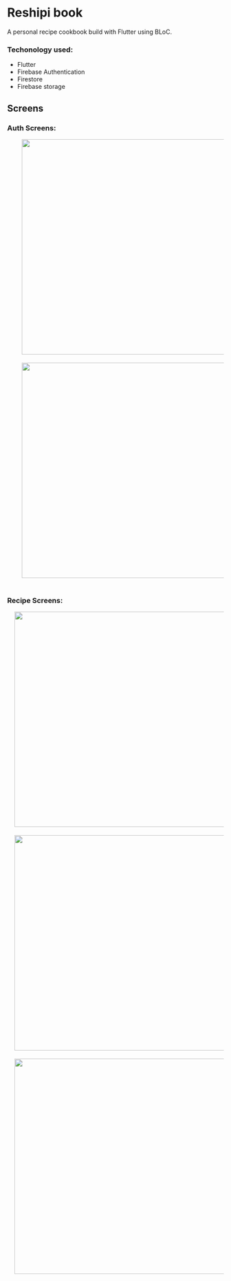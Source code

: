 # Reshipi book
A personal recipe cookbook build with Flutter using BLoC.

### Techonology used:
- Flutter
- Firebase Authentication
- Firestore
- Firebase storage

## Screens
### Auth Screens:

<pre float="center">
    <img src="https://user-images.githubusercontent.com/26033335/194843041-b1fb2723-58dc-4aab-a9ae-5707759e5338.jpg" height="500">  <img src="https://user-images.githubusercontent.com/26033335/194843046-4a13c8c8-9380-4a5f-83ca-2e1c3ff6d29d.jpg" height="500">  <img src="https://user-images.githubusercontent.com/26033335/194843051-7858cfa3-f2cf-4c7b-ae7c-3456bf92fa1c.jpg" height="500">
    
    <img src="https://user-images.githubusercontent.com/26033335/194843051-7858cfa3-f2cf-4c7b-ae7c-3456bf92fa1c.jpg" height="500">  <img src="https://user-images.githubusercontent.com/26033335/194843055-5fad3d23-ac48-461d-8df5-12bda45fae2d.jpg" height="500">
    
</pre>

### Recipe Screens:

<pre float="center">
  <img src="https://user-images.githubusercontent.com/26033335/194843059-8498c89d-2217-420c-9639-f70c923f0e58.jpg" height="500">  <img src="https://user-images.githubusercontent.com/26033335/194843064-5c7c7d28-6eb2-40dd-882e-66e7c9509a62.jpg" height="500">  <img src="https://user-images.githubusercontent.com/26033335/194843087-71be4d47-9198-48e5-a485-c1a7405e46bd.jpg" height="500">  <img src="https://user-images.githubusercontent.com/26033335/194843068-71cdefb7-d002-4451-b03d-424f6a2aaaeb.jpg" height="500">
  
  <img src="https://user-images.githubusercontent.com/26033335/194843078-726f51df-b6ce-46d8-a3de-d974c25736c9.jpg" height="500">  <img src="https://user-images.githubusercontent.com/26033335/194843073-e69a0c50-8914-4ebd-a8e8-e7fea8ab8c51.jpg" height="500">  <img src="https://user-images.githubusercontent.com/26033335/194843085-127b78d4-eb2b-46d6-bc72-2352c84364bb.jpg" height="500">  <img src="https://user-images.githubusercontent.com/26033335/194843070-84513811-67ff-43ab-aa2e-526c08facaa1.jpg" height="500">
  
  <img src="https://user-images.githubusercontent.com/26033335/194846010-9a4b53c0-4b5b-4ceb-9248-266a35a607c0.gif" height="500">
</pre>



